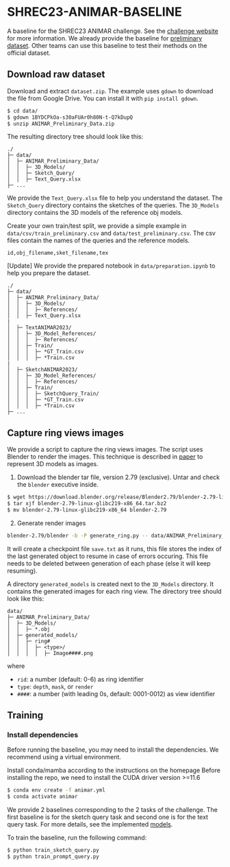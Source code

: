# SHREC23-ANIMAR-BASELINE

A baseline for the SHREC23 ANIMAR challenge. See the [challenge website](https://aichallenge.hcmus.edu.vn/) for more information.
We already provide the baseline for [preliminary dataset](https://drive.google.com/file/d/1BYDCPkOa-s30aFUAr0h80N-t-Q7kDupQ/view). Other teams can use this baseline to test their methods on the official dataset.

## Download raw dataset

Download and extract `dataset.zip`. The example uses `gdown` to download the file from Google Drive. You can install it with `pip install gdown`. 

```bash
$ cd data/
$ gdown 1BYDCPkOa-s30aFUAr0h80N-t-Q7kDupQ
$ unzip ANIMAR_Preliminary_Data.zip 
```

The resulting directory tree should look like this:

```
./
├─ data/
│  ├─ ANIMAR_Preliminary_Data/
│  │  ├─ 3D_Models/
│  │  ├─ Sketch_Query/
│  │  ├─ Text_Query.xlsx
├─ ...
```

We provide the `Text_Query.xlsx` file to help you understand the dataset. The `Sketch_Query` directory contains the sketches of the queries. The `3D_Models` directory contains the 3D models of the reference obj models. 

Create your own train/test split, we provide a simple example in `data/csv/train_preliminary.csv` and `data/test_preliminary.csv`. 
The csv files contain the names of the queries and the reference models. 
```csv
id,obj_filename,sket_filename,tex
```

[Update] We provide the prepared notebook in `data/preparation.ipynb` to help you prepare the dataset. 


```
./
├─ data/
│  ├─ ANIMAR_Preliminary_Data/
│  │  ├─ 3D_Models/
│  │  │  ├─ References/
│  │  ├─ Text_Query.xlsx
|
│  ├─ TextANIMAR2023/
│  │  ├─ 3D_Model_References/
│  │  │  ├─ References/
│  │  ├─ Train/
│  │  │  ├─ *GT_Train.csv
│  │  │  ├─ *Train.csv
|
│  ├─ SketchANIMAR2023/
│  │  ├─ 3D_Model_References/
│  │  │  ├─ References/
│  │  ├─ Train/
│  │  │  ├─ SketchQuery_Train/
│  │  │  ├─ *GT_Train.csv
│  │  │  ├─ *Train.csv
├─ ...
```

## Capture ring views images

We provide a script to capture the ring views images. The script uses Blender to render the images.
This technique is described in [paper](https://diglib.eg.org/handle/10.2312/3dor20201163) to represent 3D models as images.

1. Download the blender tar file, version 2.79 (exclusive). Untar and check the `blender` executive inside.

```bash
$ wget https://download.blender.org/release/Blender2.79/blender-2.79-linux-glibc219-x86_64.tar.bz2
$ tar xjf blender-2.79-linux-glibc219-x86_64.tar.bz2
$ mv blender-2.79-linux-glibc219-x86_64 blender-2.79
```
2. Generate render images 

```bash
blender-2.79/blender -b -P generate_ring.py -- data/ANIMAR_Preliminary_Data/3D_Models
```
It will create a checkpoint file `save.txt` as it runs, this file stores the index of the last generated object to resume in case of errors occuring. This file needs to be deleted between generation of each phase (else it will keep resuming).

A directory `generated_models` is created next to the `3D_Models` directory. It contains the generated images for each ring view. The directory tree should look like this:

```
data/
├─ ANIMAR_Preliminary_Data/
│  ├─ 3D_Models/
│  │  ├─ *.obj
│  ├─ generated_models/
│  │  ├─ ring#                      
│  │  │  ├─ <type>/                 
│  │  │  │  ├─ Image####.png
```

where
- `rid`: a number (default: 0-6) as ring identifier
- `type`: `depth`, `mask`, or `render`
- `####`: a number (with leading 0s, default: 0001-0012) as view identifier

## Training

### Install dependencies
Before running the baseline, you may need to install the dependencies. We recommend using a virtual environment. 

Install conda/mamba according to the instructions on the homepage
Before installing the repo, we need to install the CUDA driver version >=11.6

```bash
$ conda env create -f animar.yml
$ conda activate animar
```

We provide 2 baselines corresponding to the 2 tasks of the challenge.
The first baseline is for the sketch query task and second one is for the text query task. For more details, see the implemented [models](models).

To train the baseline, run the following command:

```bash
$ python train_sketch_query.py
$ python train_prompt_query.py
```


